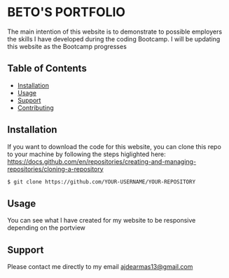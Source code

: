 # BETO'S PORTFOLIO

The main intention of this website is to demonstrate to possible employers the skills I have developed during the coding Bootcamp. I will be updating this website as the Bootcamp progresses 

## Table of Contents

- [Installation](#installation)
- [Usage](#usage)
- [Support](#support)
- [Contributing](#contributing)

## Installation

If you want to download the code for this website, you can clone this repo to your machine by following the steps higlighted here:
https://docs.github.com/en/repositories/creating-and-managing-repositories/cloning-a-repository

```sh
$ git clone https://github.com/YOUR-USERNAME/YOUR-REPOSITORY
```

## Usage

You can see what I have created for my website to be responsive depending on the portview


## Support

Please contact me directly to my email ajdearmas13@gmail.com
